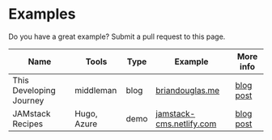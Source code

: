 # Examples

Do you have a great example? Submit a pull request to this page.

Name | Tools | Type | Example | More info |
--- | --- | --- | --- | ---
This Developing Journey | middleman | blog | [briandouglas.me](https://briandouglas.me) | [blog post](https://deploy-preview-496--www.netlify.com/blog/2017/04/18/blog-with-middleman-and-the-netlifycms/)
JAMstack Recipes | Hugo, Azure | demo | [jamstack-cms.netlify.com](http://jamstack-cms.netlify.com) | [blog post](http://conductofcode.io/post/managing-content-for-a-jamstack-site-with-netlify-cms/)
